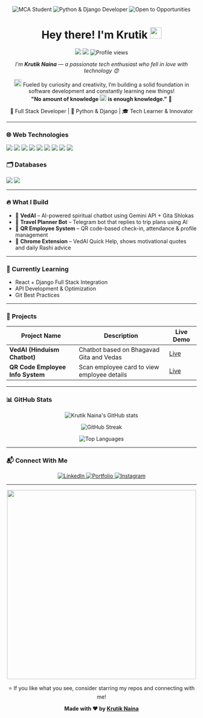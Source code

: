 <p align="center">
  <img src="https://img.shields.io/badge/MCA--Student-Learning%20Every%20Day-blueviolet?style=for-the-badge&logo=graduation-cap&logoColor=white" alt="MCA Student" />
<img src="https://img.shields.io/badge/Python%20%26%20Django-Web%20Developer-success?style=for-the-badge&logo=python&logoColor=white" alt="Python & Django Developer" />
<img src="https://img.shields.io/badge/Open%20to-Opportunities-orange?style=for-the-badge&logo=handshake&logoColor=white" alt="Open to Opportunities" />

</p>

<h1 align="center">Hey there! I'm Krutik <img src="https://raw.githubusercontent.com/MartinHeinz/MartinHeinz/master/wave.gif" width="30px"></h1>

<p align="center">
  <a href="[https://www.linkedin.com/in/YOUR-LINKEDIN-URL](https://www.linkedin.com/in/krutik-naina/)"><img src="https://img.shields.io/badge/LinkedIn-0077B5?style=flat&logo=linkedin&logoColor=white"></a>
  <a href="https://krutiknaina.com"><img src="https://img.shields.io/badge/Portfolio-FF5722?style=flat&logo=google-chrome&logoColor=white"></a>
  <img src="https://komarev.com/ghpvc/?username=krutiknaina&style=flat&color=brightgreen" alt="Profile views">
</p>

<p align="center"><em>I'm <strong>Krutik Naina</strong> — a passionate tech enthusiast who fell in love with technology 😍</em></p>

<p align="center">
  <img src="https://github.com/iamdivyeshh/iamdivyeshh/blob/master/Assets/PC.gif" height="20px"/>
  Fueled by curiosity and creativity, I’m building a solid foundation in software development and constantly learning new things!<br/>
  <strong>"No amount of knowledge <img src="https://github.com/Iamdivyeshh/Iamdivyeshh/blob/master/Assets/Rocket.gif" height="18px"> is enough knowledge."</strong> 🧠
</p>

<p align="center">
🚀 Full Stack Developer | 🧠 Python & Django | 🎓 Tech Learner & Innovator
</p>


---

### 🌐 Web Technologies

<p>
  <img src="https://img.shields.io/badge/HTML5-E34F26?style=for-the-badge&logo=html5&logoColor=white">
  <img src="https://img.shields.io/badge/CSS3-1572B6?style=for-the-badge&logo=css3&logoColor=white">
  <img src="https://img.shields.io/badge/JavaScript-F7DF1E?style=for-the-badge&logo=javascript&logoColor=black">
  <img src="https://img.shields.io/badge/JQuery-0769AD?style=for-the-badge&logo=jquery&logoColor=white">
  <img src="https://img.shields.io/badge/Bootstrap-7952B3?style=for-the-badge&logo=bootstrap&logoColor=white">
  <img src="https://img.shields.io/badge/React-20232A?style=for-the-badge&logo=react&logoColor=61DAFB">
  <img src="https://img.shields.io/badge/Node.js-339933?style=for-the-badge&logo=nodedotjs&logoColor=white">
  <img src="https://img.shields.io/badge/Django-092E20?style=for-the-badge&logo=django&logoColor=white">
  <img src="https://img.shields.io/badge/Python-3776AB?style=for-the-badge&logo=python&logoColor=white">
</p>



### 🗂️ Databases

<p>
  <img src="https://img.shields.io/badge/SQLite-003B57?style=for-the-badge&logo=sqlite&logoColor=white">
  <img src="https://img.shields.io/badge/MySQL-4479A1?style=for-the-badge&logo=mysql&logoColor=white">
</p>

---

### 🔥 What I Build
- 🧠 **VedAI** – AI-powered spiritual chatbot using Gemini API + Gita Shlokas
- 🧳 **Travel Planner Bot** – Telegram bot that replies to trip plans using AI
- 🧾 **QR Employee System** – QR code-based check-in, attendance & profile management
- 🧩 **Chrome Extension** – VedAI Quick Help, shows motivational quotes and daily Rashi advice

---

### 🌱 Currently Learning

- React + Django Full Stack Integration  
- API Development & Optimization  
- Git Best Practices  

---

### 📂 Projects

| Project Name | Description | Live Demo |
|--------------|-------------|-----------|
| **VedAI (Hinduism Chatbot)** | Chatbot based on Bhagavad Gita and Vedas | [Live](https://vedai.krutiknaina.com/) |
| **QR Code Employee Info System** | Scan employee card to view employee details | [Live](https://employee-profilescan.krutiknaina.com/) |

---

### 📊 GitHub Stats

<p align="center">
  <img src="https://github-readme-stats.vercel.app/api?username=KrutikNaina&show_icons=true&theme=tokyonight" alt="Krutik Naina's GitHub stats" />
</p>

<p align="center">
  <img src="https://github-readme-streak-stats.herokuapp.com/?user=KrutikNaina&theme=tokyonight" alt="GitHub Streak" />
</p>

<!-- Top Languages -->
<p align="center">
  <img src="https://github-readme-stats.vercel.app/api/top-langs/?username=krutiknaina&layout=compact&theme=radical" alt="Top Languages" />
</p>


---

### 📬 Connect With Me

<p align="center">
  <a href="https://www.linkedin.com/in/krutik-naina-a82a80236/">
    <img src="https://img.shields.io/badge/LinkedIn-0077B5?style=flat&logo=linkedin&logoColor=white" alt="LinkedIn" />
  </a>
  <a href="https://krutiknaina.com">
    <img src="https://img.shields.io/badge/Portfolio-FF5722?style=flat&logo=google-chrome&logoColor=white" alt="Portfolio" />
  </a>
  <a href="https://www.instagram.com/krutik_nena/">
    <img src="https://img.shields.io/badge/Instagram-E4405F?style=flat&logo=instagram&logoColor=white" alt="Instagram" />
  </a>
</p>


---

<p align="center">
  <img src="https://raw.githubusercontent.com/saadeghi/saadeghi/master/dino.gif" width="500px" />
</p>

<p align="center">⭐️ If you like what you see, consider starring my repos and connecting with me!</p>

<p align="center"><strong>Made with ❤️ by <a href="https://krutiknaina.com/">Krutik Naina</a></strong></p>
